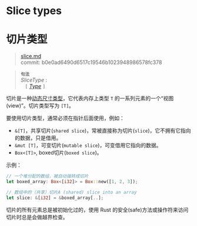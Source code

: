 # Slice types
# 切片类型

>[slice.md](https://github.com/rust-lang/reference/blob/master/src/types/slice.md)\
>commit: b0e0ad6490d6517c19546b1023948986578fc378

> **<sup>句法</sup>**\
> _SliceType_ :\
> &nbsp;&nbsp; `[` [_Type_] `]`

切片是一种[动态尺寸类型][dynamically sized type]，它代表内存上类型 `T` 的一系列元素的一个“视图(view)”。切片类型写为 `[T]`。

要使用切片类型，通常必须在指针后面使用，例如：

* `&[T]`，共享切片(`shared slice`)，常被直接称为切片(`slice`)，它不拥有它指向的数据，只是借用。
* `&mut [T]`，可变切片(`mutable slice`)，可变借用它指向的数据。
* `Box<[T]>`, boxed切片(`boxed slice`)。

示例：

```rust
// 一个堆分配的数组，被自动强转成切片
let boxed_array: Box<[i32]> = Box::new([1, 2, 3]);

// 数组中的（共享）切片A (shared) slice into an array
let slice: &[i32] = &boxed_array[..];
```

切片的所有元素总是被初始化过的，使用 Rust 的安全(safe)方法或操作符来访问切片时总是会做越界检查。

[_Type_]: ../types.md#type-expressions
[dynamically sized type]: ../dynamically-sized-types.md
